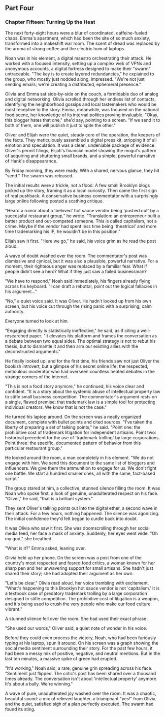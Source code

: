 ## Part Four
### Chapter Fifteen: Turning Up the Heat
The next forty-eight hours were a blur of coordinated, caffeine-fueled chaos. Emma's apartment, which had been the site of so much anxiety, transformed into a makeshift war room. The scent of dread was replaced by the aroma of strong coffee and the electric hum of laptops.

Noah was in his element, a digital maestro orchestrating their attack. He worked with a focused intensity, setting up a complex web of VPNs and anonymous accounts, a digital fortress designed to make their "swarm" untraceable. "The key is to create layered redundancies," he explained to the group, who mostly just nodded along, impressed. "We're not just sending emails; we're creating a distributed, ephemeral presence."

Olivia and Emma sat side-by-side on the couch, a formidable duo of analog and digital networking. Olivia scrolled through her endless list of contacts, identifying the neighborhood gossips and local tastemakers who would be most receptive to the story. Emma, meanwhile, was focused on the national food scene, her knowledge of its internal politics proving invaluable. "Okay, this blogger hates that one," she'd say, pointing to a screen. "If we send it to both of them, one will publish it just to spite the other."

Oliver and Elijah were the quiet, steady core of the operation, the keepers of the facts. They meticulously assembled a digital press kit, stripping it of all emotion and speculation. It was a clean, undeniable package of evidence: Oliver's permit filings, Elijah's financial model showing the mogul's pattern of acquiring and shuttering small brands, and a simple, powerful narrative of Hank's disappearance.

By Friday morning, they were ready. With a shared, nervous glance, they hit "send." The swarm was released.

The initial results were a trickle, not a flood. A few small Brooklyn blogs picked up the story, framing it as a local curiosity. Then came the first sign of real pushback. A conservative business commentator with a surprisingly large online following posted a scathing critique.

"Heard a rumor about a 'beloved' hot sauce vendor being 'pushed out' by a successful restaurant group," he wrote. "Translation: an entrepreneur built a better product and out-competed someone. This is called capitalism, not a crime. Maybe if the vendor had spent less time being 'theatrical' and more time trademarking his IP, he wouldn't be in this position."

Elijah saw it first. "Here we go," he said, his voice grim as he read the post aloud.

A wave of doubt washed over the room. The commentator's post was dismissive and cynical, but it was also a plausible, powerful narrative. For a moment, their righteous anger was replaced by a familiar fear. What if people didn't see a hero? What if they just saw a failed businessman?

"We have to respond," Noah said immediately, his fingers already flying across his keyboard. "I can draft a rebuttal, point out the logical fallacies in his argument..."

"No," a quiet voice said. It was Oliver. He hadn't looked up from his own screen, but his voice cut through the rising panic with a surprising, calm authority.

Everyone turned to look at him.

"Engaging directly is statistically ineffective," he said, as if citing a well-researched paper. "It elevates his platform and frames the conversation as a debate between two equal sides. The optimal strategy is not to rebut his thesis, but to dismantle it and then arm our existing allies with the deconstructed arguments."

He finally looked up, and for the first time, his friends saw not just Oliver the bookish introvert, but a glimpse of his secret online life: the respected, meticulous moderator who had overseen countless heated debates in the strange corners of the internet.

"This is not a food story anymore," he continued, his voice clear and confident. "It is a story about the systemic abuse of intellectual property law to stifle small business competition. The commentator's argument rests on a single, flawed premise: that trademark law is a simple tool for protecting individual creators. We know that is not the case."

He turned his laptop around. On the screen was a neatly organized document, complete with bullet points and cited sources. "I've taken the liberty of preparing a set of talking points," he said. "Point one: the prohibitive cost of trademark litigation for independent artisans. Point two: historical precedent for the use of 'trademark trolling' by large corporations. Point three: the specific, documented pattern of behavior from this particular restaurant group."

He looked around the room, a man completely in his element. "We do not engage with him. We send this document to the same list of bloggers and influencers. We give them the ammunition to engage for us. We don't fight one battle. We start a hundred smaller ones, all with the same, fact-based script."

The group stared at him, a collective, stunned silence filling the room. It was Noah who spoke first, a look of genuine, unadulterated respect on his face. "Oliver," he said, "that is a brilliant system."

They sent Oliver's talking points out into the digital ether, a second wave in their attack. For a few hours, nothing happened. The silence was agonizing. The initial confidence they'd felt began to curdle back into doubt.

It was Olivia who saw it first. She was doomscrolling through her social media feed, her face a mask of anxiety. Suddenly, her eyes went wide. "Oh my god," she breathed.

"What is it?" Emma asked, leaning over.

Olivia held up her phone. On the screen was a post from one of the country's most respected and feared food critics, a woman known for her sharp pen and her unwavering support for small artisans. She hadn't just shared their story; she had adopted their argument as her own.

"Let's be clear," Olivia read aloud, her voice trembling with excitement. "What's happening to this Brooklyn hot sauce vendor is not 'capitalism.' It is a textbook case of predatory trademark trolling by a large corporation designed to stifle competition. The prohibitive cost of litigation is a weapon, and it's being used to crush the very people who make our food culture vibrant."

A stunned silence fell over the room. She had used their exact phrase.

"She used our words," Oliver said, a quiet note of wonder in his voice.

Before they could even process the victory, Noah, who had been furiously typing at his laptop, spun it around. On his screen was a graph showing the social media sentiment surrounding their story. For the past few hours, it had been a messy mix of positive, negative, and neutral mentions. But in the last ten minutes, a massive spike of green had erupted.

"It's working," Noah said, a rare, genuine grin spreading across his face. "Sentiment just flipped. The critic's post has been shared over a thousand times already. The conversation isn't about 'intellectual property' anymore. It's about a bully. We're winning."

A wave of pure, unadulterated joy washed over the room. It was a chaotic, beautiful sound: a mix of relieved laughter, a triumphant "yes!" from Olivia, and the quiet, satisfied sigh of a plan perfectly executed. The swarm had found its sting.